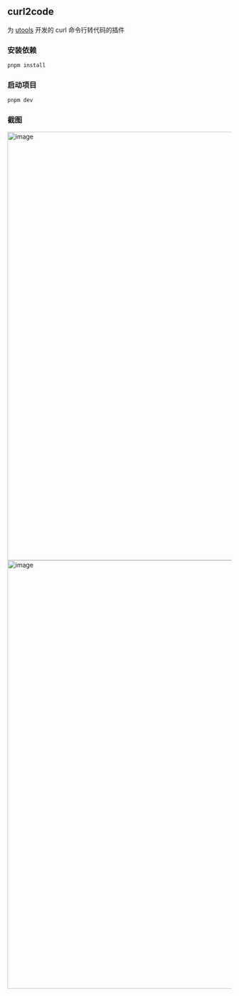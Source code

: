 ## curl2code

为 [utools](https://www.u.tools/) 开发的 curl 命令行转代码的插件

### 安装依赖

```bash
pnpm install
```

### 启动项目

```bash
pnpm dev
```

### 截图

<img width="960" src="./screenshot/dark.png.gif" alt="image" />

<img width="960" src="./screenshot/light.png.gif" alt="image" />